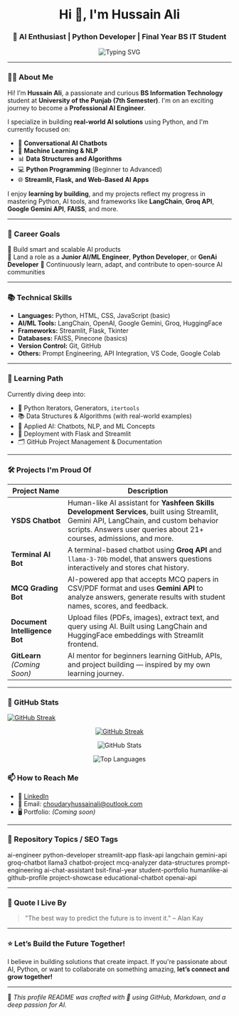 <h1 align="center">Hi 👋, I'm Hussain Ali</h1>
<h3 align="center">🚀 AI Enthusiast | Python Developer | Final Year BS IT Student</h3>

<p align="center">
  <img src="https://readme-typing-svg.demolab.com?font=Fira+Code&size=22&pause=1000&color=16A34A&center=true&vCenter=true&width=440&lines=Final+Year+BS+IT+Student;Aspiring+AI+Engineer;Building+Real-World+AI+Projects;Python+Developer;Open-to-Work" alt="Typing SVG" />
</p>

---

### 👨‍💻 About Me

Hi! I’m **Hussain Ali**, a passionate and curious **BS Information Technology** student at **University of the Punjab (7th Semester)**. I'm on an exciting journey to become a **Professional AI Engineer**.

I specialize in building **real-world AI solutions** using Python, and I'm currently focused on:

- 🤖 **Conversational AI Chatbots**
- 🧠 **Machine Learning & NLP**
- 📊 **Data Structures and Algorithms**
- 💻 **Python Programming** (Beginner to Advanced)
- 🌐 **Streamlit, Flask, and Web-Based AI Apps**

I enjoy **learning by building**, and my projects reflect my progress in mastering Python, AI tools, and frameworks like **LangChain**, **Groq API**, **Google Gemini API**, **FAISS**, and more.

---

### 🎯 Career Goals

🔹 Build smart and scalable AI products  
🔹 Land a role as a **Junior AI/ML Engineer**, **Python Developer**, or **GenAi Developer**
🔹 Continuously learn, adapt, and contribute to open-source AI communities

---

### 📚 Technical Skills

- **Languages:** Python, HTML, CSS, JavaScript (basic)
- **AI/ML Tools:** LangChain, OpenAI, Google Gemini, Groq, HuggingFace
- **Frameworks:** Streamlit, Flask, Tkinter
- **Databases:** FAISS, Pinecone (basics)
- **Version Control:** Git, GitHub
- **Others:** Prompt Engineering, API Integration, VS Code, Google Colab

---

### 🧠 Learning Path

Currently diving deep into:

- 🔁 Python Iterators, Generators, `itertools`
- 📚 Data Structures & Algorithms (with real-world examples)
- 🧠 Applied AI: Chatbots, NLP, and ML Concepts
- 🔧 Deployment with Flask and Streamlit
- 🗂️ GitHub Project Management & Documentation

---

### 🛠️ Projects I'm Proud Of

| Project Name | Description |
|--------------|-------------|
| **YSDS Chatbot** | Human-like AI assistant for **Yashfeen Skills Development Services**, built using Streamlit, Gemini API, LangChain, and custom behavior scripts. Answers user queries about 21+ courses, admissions, and more. |
| **Terminal AI Bot** | A terminal-based chatbot using **Groq API** and `llama-3-70b` model, that answers questions interactively and stores chat history. |
| **MCQ Grading Bot** | AI-powered app that accepts MCQ papers in CSV/PDF format and uses **Gemini API** to analyze answers, generate results with student names, scores, and feedback. |
| **Document Intelligence Bot** | Upload files (PDFs, images), extract text, and query using AI. Built using LangChain and HuggingFace embeddings with Streamlit frontend. |
| **GitLearn** *(Coming Soon)* | AI mentor for beginners learning GitHub, APIs, and project building — inspired by my own learning journey. |

---

### 🧩 GitHub Stats

[![GitHub Streak](https://streak-stats.demolab.com/?user=choudaryhussainali)](https://git.io/streak-stats)
<p align="center">
  <a href="https://git.io/streak-stats">
    <img src="https://streak-stats.demolab.com?user=choudaryhussainali&theme=react&hide_border=true&date_format=M%20j%5B%2C%20Y%5D" alt="GitHub Streak"/>
  </a>
</p>

<p align="center">
  <img src="https://github-readme-stats.vercel.app/api?username=choudaryhussainali&show_icons=true&theme=radical&hide_border=true" alt="GitHub Stats"/>
</p>

<p align="center">
  <img src="https://github-readme-stats.vercel.app/api/top-langs/?username=choudaryhussainali&layout=compact&theme=radical&hide_border=true" alt="Top Languages"/>
</p>


### 📫 How to Reach Me

- 💼 [LinkedIn](https://www.linkedin.com) 
- 📧 Email: choudaryhussainali@outlook.com
- 🖥️ Portfolio: *(Coming soon)*

---

### 🔖 Repository Topics / SEO Tags


ai-engineer
python-developer
streamlit-app
flask-api
langchain
gemini-api
groq-chatbot
llama3
chatbot-project
mcq-analyzer
data-structures
prompt-engineering
ai-chat-assistant
bsit-final-year
student-portfolio
humanlike-ai
github-profile
project-showcase
educational-chatbot
openai-api


---

### 🧠 Quote I Live By

> "The best way to predict the future is to invent it." – Alan Kay

---

### ⭐ Let’s Build the Future Together!

I believe in building solutions that create impact. If you're passionate about AI, Python, or want to collaborate on something amazing, **let’s connect and grow together!**

---

📝 *This profile README was crafted with 💚 using GitHub, Markdown, and a deep passion for AI.*

